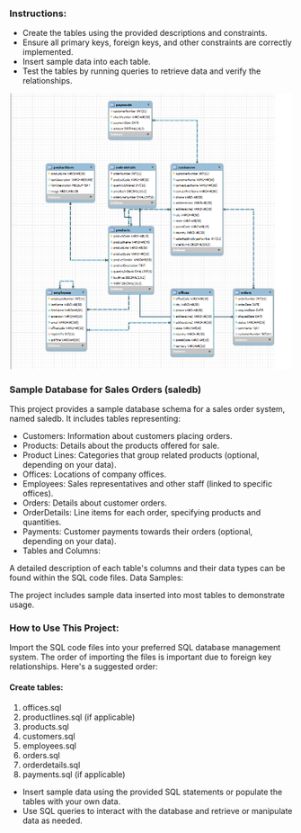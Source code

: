 ### Instructions:
- Create the tables using the provided descriptions and constraints.
- Ensure all primary keys, foreign keys, and other constraints are correctly implemented.
- Insert sample data into each table.
- Test the tables by running queries to retrieve data and verify the relationships.

![ER Diagram of the tables in saledb database](https://github.com/HitenDewangan/SQL-Activity-Project/blob/main/ER%20Diagram.png)

### Sample Database for Sales Orders (saledb)
This project provides a sample database schema for a sales order system, named saledb. It includes tables representing:

- Customers: Information about customers placing orders.
- Products: Details about the products offered for sale.
- Product Lines: Categories that group related products (optional, depending on your data).
- Offices: Locations of company offices.
- Employees: Sales representatives and other staff (linked to specific offices).
- Orders: Details about customer orders.
- OrderDetails: Line items for each order, specifying products and quantities.
- Payments: Customer payments towards their orders (optional, depending on your data).
- Tables and Columns:

A detailed description of each table's columns and their data types can be found within the SQL code files.
Data Samples:

The project includes sample data inserted into most tables to demonstrate usage.
### How to Use This Project:

Import the SQL code files into your preferred SQL database management system.
The order of importing the files is important due to foreign key relationships. Here's a suggested order:
#### Create tables:
1. offices.sql
2. productlines.sql (if applicable)
3. products.sql
4. customers.sql
5. employees.sql
6. orders.sql
7. orderdetails.sql
8. payments.sql (if applicable)
- Insert sample data using the provided SQL statements or populate the tables with your own data.
- Use SQL queries to interact with the database and retrieve or manipulate data as needed.



